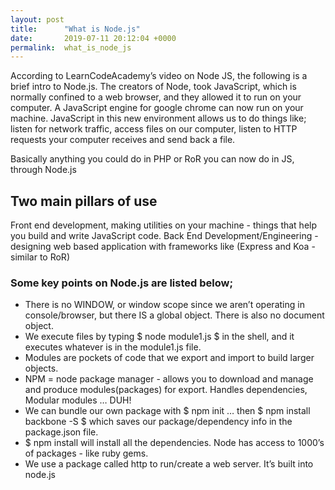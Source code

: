```yaml
---
layout: post
title:      "What is Node.js"
date:       2019-07-11 20:12:04 +0000
permalink:  what_is_node_js
---
```


According to LearnCodeAcademy’s video on Node JS, the following is a brief intro to Node.js. The creators of Node, took JavaScript, which is normally confined to a web browser, and they allowed it to run on your computer. A JavaScript engine for google chrome can now run on your machine. JavaScript in this new environment allows us to do things like;  listen for network traffic, access files on our computer, listen to HTTP requests your computer receives and send back a file. 

Basically anything you could do in PHP or RoR you can now do in JS, through Node.js
## Two main pillars of use
Front end development, making utilities on your machine - things that help you build and write JavaScript code. 
Back End Development/Engineering - designing web based application with frameworks like (Express and Koa - similar to RoR)
### Some key points on Node.js are listed below; 

* There is no WINDOW, or window scope since we aren’t operating in console/browser, but there IS a global object. There is also no document object. 
* We execute files by typing $ node module1.js $ in the shell, and it executes whatever is in the module1.js file. 
* Modules are pockets of code that we export and import to build larger objects. 
* NPM = node package manager  - allows you to download and manage and produce modules(packages) for export. Handles dependencies, Modular modules … DUH! 
* We can bundle our own package with $ npm init … then $ npm install backbone -S $ which saves our package/dependency info in the package.json file. 
* $ npm install will install all the dependencies. Node has access to 1000’s of packages - like ruby gems.  
* We use a package called http to run/create a web server. It’s built into node.js

